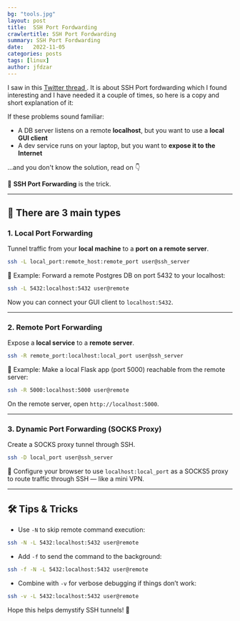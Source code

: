 ```yaml
---
bg: "tools.jpg"
layout: post
title:  SSH Port Fordwarding
crawlertitle: SSH Port Fordwarding
summary: SSH Port Fordwarding
date:   2022-11-05
categories: posts
tags: [linux]
author: jfdzar
---
```


I saw in this [Twitter thread ](https://twitter.com/iximiuz/status/1587451857143828481?s=20&t=39hV0-Y0ddEWjCrD9tkZJQ). It is about SSH Port fordwarding which I found interesting and I have needed it a couple of times, so here is a copy and short explanation of it:

If these problems sound familiar:

- A DB server listens on a remote **localhost**, but you want to use a **local GUI client**  
- A dev service runs on your laptop, but you want to **expose it to the Internet**  

…and you don't know the solution, read on 👇

🔐 **SSH Port Forwarding** is the trick.

---

## 🔁 There are 3 main types

### 1. Local Port Forwarding
Tunnel traffic from your **local machine** to a **port on a remote server**.

```bash
ssh -L local_port:remote_host:remote_port user@ssh_server
```

🧠 Example: Forward a remote Postgres DB on port 5432 to your localhost:

```bash
ssh -L 5432:localhost:5432 user@remote
```

Now you can connect your GUI client to `localhost:5432`.

---

### 2. Remote Port Forwarding
Expose a **local service** to a **remote server**.

```bash
ssh -R remote_port:localhost:local_port user@ssh_server
```

🧠 Example: Make a local Flask app (port 5000) reachable from the remote server:

```bash
ssh -R 5000:localhost:5000 user@remote
```

On the remote server, open `http://localhost:5000`.

---

### 3. Dynamic Port Forwarding (SOCKS Proxy)
Create a SOCKS proxy tunnel through SSH.

```bash
ssh -D local_port user@ssh_server
```

🧠 Configure your browser to use `localhost:local_port` as a SOCKS5 proxy to route traffic through SSH — like a mini VPN.

---

## 🛠️ Tips & Tricks

- Use `-N` to skip remote command execution:
```bash
ssh -N -L 5432:localhost:5432 user@remote
```

- Add `-f` to send the command to the background:
```bash
ssh -f -N -L 5432:localhost:5432 user@remote
```

- Combine with `-v` for verbose debugging if things don’t work:
```bash
ssh -v -L 5432:localhost:5432 user@remote
```


Hope this helps demystify SSH tunnels! 🚀